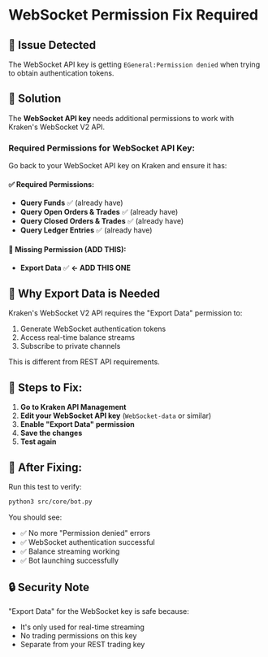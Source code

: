 # WebSocket Permission Fix Required

## 🚨 Issue Detected

The WebSocket API key is getting `EGeneral:Permission denied` when trying to obtain authentication tokens.

## 🔧 Solution

The **WebSocket API key** needs additional permissions to work with Kraken's WebSocket V2 API.

### Required Permissions for WebSocket API Key:

Go back to your WebSocket API key on Kraken and ensure it has:

#### ✅ **Required Permissions:**
- **Query Funds** ✅ (already have)
- **Query Open Orders & Trades** ✅ (already have)  
- **Query Closed Orders & Trades** ✅ (already have)
- **Query Ledger Entries** ✅ (already have)

#### 🚨 **Missing Permission (ADD THIS):**
- **Export Data** ✅ **← ADD THIS ONE**

## 🤔 Why Export Data is Needed

Kraken's WebSocket V2 API requires the "Export Data" permission to:
1. Generate WebSocket authentication tokens
2. Access real-time balance streams
3. Subscribe to private channels

This is different from REST API requirements.

## 🔄 Steps to Fix:

1. **Go to Kraken API Management**
2. **Edit your WebSocket API key** (`WebSocket-data` or similar)
3. **Enable "Export Data" permission**
4. **Save the changes**
5. **Test again**

## 🧪 After Fixing:

Run this test to verify:
```bash
python3 src/core/bot.py
```

You should see:
- ✅ No more "Permission denied" errors
- ✅ WebSocket authentication successful
- ✅ Balance streaming working
- ✅ Bot launching successfully

## 🔒 Security Note

"Export Data" for the WebSocket key is safe because:
- It's only used for real-time streaming
- No trading permissions on this key
- Separate from your REST trading key
